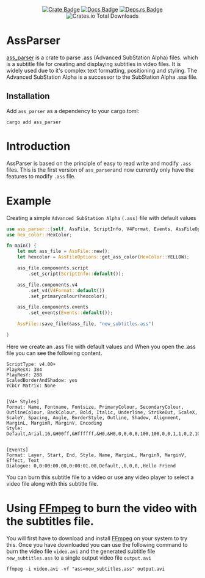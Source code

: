 
<div align="center">

[![Crate Badge]][Crate] [![Docs Badge]][API Docs] [![Deps.rs
Badge]][Deps.rs]<br> ![Crates.io Total Downloads](https://img.shields.io/crates/d/ass_parser)

</div>


 
# AssParser
 
 [ass_parser] is a crate to parse .ass (Advanced SubStation Alpha) files. which is a subtitle file for creating and displaying subtitles in video files. It is widely used due to it's complex text formatting, positioning and styling. The Advanced SubStation Alpha is a successor
 to the SubStation Alpha .ssa file.
 
 ## Installation
 
 Add `ass_parser` as a dependency to your cargo.toml:
 
  ```shell
  cargo add ass_parser
  ```
 # Introduction
 
 AssParser is based on the principle of easy to read write and modify `.ass` files. This is the first version of `ass_parser`and now currently only have the features to modify `.ass` file.
 
 # Example
 
 Creating a simple `Advanced SubStation Alpha` `(.ass)` file with default values

 ```rust
 use ass_parser::{self, AssFile, ScriptInfo, V4Format, Events, AssFileOptions};
 use hex_color::HexColor;
 
 fn main() {
     let mut ass_file = AssFile::new();
     let hexcolor = AssFileOptions::get_ass_color(HexColor::YELLOW);
 
     ass_file.components.script
         .set_script(ScriptInfo::default());
 
     ass_file.components.v4
         .set_v4(V4Format::default())
         .set_primarycolour(hexcolor);
 
     ass_file.components.events
         .set_events(Events::default());
 
     AssFile::save_file(&ass_file, "new_subtitles.ass")
 
 }
 
 ```
 Here we create an .ass file with default values and When you open the .ass file you can see the
 following content.
 ```
 ScriptType: v4.00+
 PlayResX: 384
 PlayResY: 288
 ScaledBorderAndShadow: yes
 YCbCr Matrix: None
 
 
 [V4+ Styles]
 Format: Name, Fontname, Fontsize, PrimaryColour, SecondaryColour, OutlineColour, BackColour, Bold, Italic, Underline, StrikeOut, ScaleX, ScaleY, Spacing, Angle, BorderStyle, Outline, Shadow, Alignment, MarginL, MarginR, MarginV, Encoding
 Style: Default,Arial,16,&H00ff,&Hffffff,&H0,&H0,0,0,0,0,100,100,0,0,1,1,0,2,10,10,10,1
 
 
 [Events]
 Format: Layer, Start, End, Style, Name, MarginL, MarginR, MarginV, Effect, Text
 Dialogue: 0,0:00:00.00,0:00:01.00,Default,,0,0,0,,Hello Friend
 ```

 You can burn this subtitle file to a video or use any video player to select a video file along
 with this subtitle file.

 # Using [FFmpeg] to burn the video with the subtitles file.

 You will first have to download and install [FFmpeg] on your system to try this. Once you have
 downloaded you can use the following command to burn the video file `video.avi` and the
 generated subtitle file `new_subtitles.ass` to a single output video file `output.avi`

 ```shell
 ffmpeg -i video.avi -vf "ass=new_subtitles.ass" output.avi
 ```
 
 [FFmpeg]: https://www.ffmpeg.org/about.html
 [ass_parser]: https://github.com/Aavtic/ass_parser
 [Crate Badge]: https://img.shields.io/crates/v/ass_parser?logo=rust&style=flat-square&logoColor=E05D44&color=E05D44
[Docs Badge]: https://img.shields.io/docsrs/ass_parser?logo=rust&style=flat-square&logoColor=E05D44
[Crate]: https://crates.io/crates/ass_parser/
[Api Docs]: https://docs.rs/ass_parser/latest/ass_parser/
[Deps.rs Badge]: https://deps.rs/repo/github/aavtic/ass_parser/status.svg?style=flat-square
[Deps.rs]: https://deps.rs/crate/ass_parser
 
